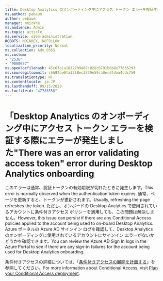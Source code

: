 ```yaml
---
title: Desktop Analytics のオンボーディング中にアクセス トークン エラーを検証する際にエラーが発生しました
ms.author: pebaum
author: pebaum
manager: mnirkhe
ms.audience: Admin
ms.topic: article
ms.service: o365-administration
ROBOTS: NOINDEX, NOFOLLOW
localization_priority: Normal
ms.collection: Adm_O365
ms.custom:
- "2536"
- "9000657"
ms.openlocfilehash: 45c6fb1a1632799a07c028c0791b6b8e77635293
ms.sourcegitcommit: c6692ce0fa1358ec3529e59ca0ecdfdea4cdc759
ms.translationtype: HT
ms.contentlocale: ja-JP
ms.lasthandoff: 09/15/2020
ms.locfileid: "47783556"
---
```

# <a name="there-was-an-error-validating-access-token-error-during-desktop-analytics-onboarding"></a><span data-ttu-id="7dba5-102">「Desktop Analytics のオンボーディング中にアクセス トークン エラーを検証する際にエラーが発生しました</span><span class="sxs-lookup"><span data-stu-id="7dba5-102">"There was an error validating access token" error during Desktop Analytics onboarding</span></span>

<span data-ttu-id="7dba5-103">このエラーは通常、認証トークンの有効期限が切れたときに発生します。</span><span class="sxs-lookup"><span data-stu-id="7dba5-103">This error is normally observed when the authentication token expires.</span></span> <span data-ttu-id="7dba5-104">通常、ページを更新すると、トークンが更新されます。</span><span class="sxs-lookup"><span data-stu-id="7dba5-104">Usually, refreshing the page refreshes the token.</span></span> <span data-ttu-id="7dba5-105">ただし、オンボードの Desktop Analytics で使用されているアカウントに条件付きアクセス ポリシーを適用しても、この問題は解決しません。</span><span class="sxs-lookup"><span data-stu-id="7dba5-105">However, this issue can persist if there are any Conditional Access policies applied to the account being used to on-board Desktop Analytics.</span></span> <span data-ttu-id="7dba5-106">Azure ポータルの Azure AD サインイン ログを確認して、Desktop Analytics のオンボーディングに使用されているアカウントにサインイン エラーがないかどうかを確認できます。</span><span class="sxs-lookup"><span data-stu-id="7dba5-106">You can review the Azure AD Sign In logs in the Azure Portal to see if there are any sign-in failures for the account being used for Desktop Analytics onboarding.</span></span>

<span data-ttu-id="7dba5-107">条件付きアクセスの詳細については、「[条件付きアクセスの展開を計画する](https://docs.microsoft.com/azure/active-directory/conditional-access/plan-conditional-access)」を参照してください。</span><span class="sxs-lookup"><span data-stu-id="7dba5-107">For more information about Conditional Access, visit [Plan your Conditional Access deployment](https://docs.microsoft.com/azure/active-directory/conditional-access/plan-conditional-access).</span></span>